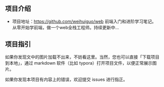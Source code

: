 ## 项目介绍
- 项目地址：https://github.com/weihuiguo/web
前端入门和进阶学习笔记。从零开始学前端，做一个web全栈工程师。持续更新中...

## 项目指引
如果你发现文中的图片加载不出来，不妨看这里。当然，您也可以直接「下载项目到本地」，通过 markdown 软件（比如 typora）打开项目文件，以便正常展示图片。

如果你发现本项目有内容上的错误，欢迎提交 issues 进行指正。
